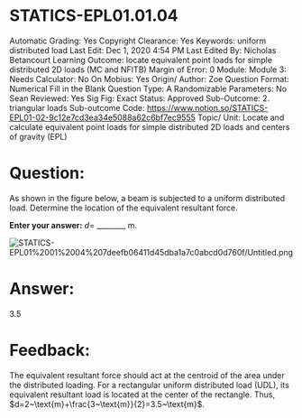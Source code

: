# STATICS-EPL01.01.04

Automatic Grading: Yes
Copyright Clearance: Yes
Keywords: uniform distributed load
Last Edit: Dec 1, 2020 4:54 PM
Last Edited By: Nicholas Betancourt
Learning Outcome: locate equivalent point loads for simple distributed 2D loads (MC and NFITB)
Margin of Error: 0
Module: Module 3:
Needs Calculator: No
On Mobius: Yes
Origin/ Author: Zoe
Question Format: Numerical Fill in the Blank
Question Type: A
Randomizable Parameters: No
Sean Reviewed: Yes
Sig Fig: Exact
Status: Approved
Sub-Outcome: 2. triangular loads
Sub-outcome Code: https://www.notion.so/STATICS-EPL01-02-9c12e7cd3ea34e5088a62c6bf7ec9555
Topic/ Unit: Locate and calculate equivalent point loads for simple distributed 2D loads and centers of gravity (EPL)

# Question:

As shown in the figure below, a beam is subjected to a uniform distributed load. Determine the location of the equivalent resultant force. 

**Enter your answer:** $d=$ ________ m.

![STATICS-EPL01%2001%2004%207deefb06411d45dba1a7c0abcd0d760f/Untitled.png](STATICS-EPL01%2001%2004%207deefb06411d45dba1a7c0abcd0d760f/Untitled.png)

# Answer:

3.5

# Feedback:

The equivalent resultant force should act at the centroid of the area under the distributed loading. For a rectangular uniform distributed load (UDL), its equivalent resultant load is located at the center of the rectangle. Thus, $d=2~\text{m}+\frac{3~\text{m}}{2}=3.5~\text{m}$.
